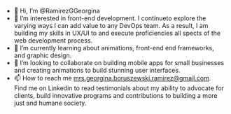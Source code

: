 - 👋 Hi, I’m @RamirezGGeorgina
- 👀 I’m interested in front-end development. I continueto explore the varying ways I can add value to any DevOps team. As a result, I am building my skills in UX/UI to and execute proficiencies all spects of the web development process.
- 🌱 I’m currently learning about animations, front-end end frameworks, and graphic design.
- 💞️ I’m looking to collaborate on building mobile apps for small businesses and creating animations to build stunning user interfaces.
- 📫 How to reach me mrs.georgina.boruszewski.ramirez@gmail.com. Find me on Linkedin to read testimonials about my ability to advocate for clients, build innovative programs and contributions to building a more just and humane society. 

<!---
RamirezGGeorgina/RamirezGGeorgina is a ✨ special ✨ repository because its `README.md` (this file) appears on your GitHub profile.
You can click the Preview link to take a look at your changes.
--->

